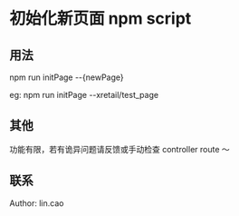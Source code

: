 # 初始化新页面 npm script

## 用法

npm run initPage --{newPage}

eg: npm run initPage --xretail/test_page

## 其他

功能有限，若有诡异问题请反馈或手动检查 controller route ～

## 联系

Author: lin.cao
